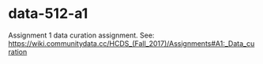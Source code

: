 # data-512-a1
Assignment 1 data curation assignment. See: https://wiki.communitydata.cc/HCDS_(Fall_2017)/Assignments#A1:_Data_curation